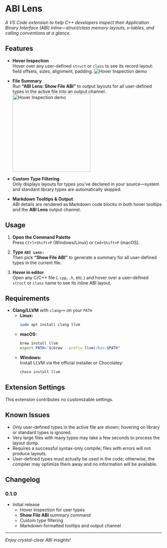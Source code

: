 # ABI Lens

_A VS Code extension to help C++ developers inspect their Application Binary Interface (ABI) inline—struct/class memory layouts, v-tables, and calling conventions at a glance._

## Features

- **Hover Inspection**  
  Hover over any user-defined `struct` or `class` to see its record layout: field offsets, sizes, alignment, padding.
  <img src="https://raw.githubusercontent.com/anon-28/extension-images/abi-lens/demo-video.gif" alt="Hover Inspection demo"/>

- **File Summary**  
  Run **“ABI Lens: Show File ABI”** to output layouts for all user-defined types in the active file into an output channel.
  <img src="https://raw.githubusercontent.com/anon-28/extension-images/abi-lens/demo-4.png" alt="Hover Inspection demo" width="250" height="250" />

- **Custom Type Filtering**  
  Only displays layouts for types you’ve declared in your source—system and standard library types are automatically skipped.

- **Markdown Tooltips & Output**  
  ABI details are rendered as Markdown code blocks in both hover tooltips and the **ABI Lens** output channel.

## Usage

1. **Open the Command Palette**  
   Press `Ctrl+Shift+P` (Windows/Linux) or `Cmd+Shift+P` (macOS).

2. **Type `ABI Lens:`**  
   Then pick **“Show File ABI”** to generate a summary for all user-defined types in the current file.

3. **Hover in editor**  
   Open any C/C++ file (`.cpp`, `.h`, etc.) and hover over a user-defined `struct` or `class` name to see its inline ABI layout.

## Requirements

- **Clang/LLVM** with `clang++` on your `PATH`  
  - **Linux:**  
    ```bash
    sudo apt install clang llvm
    ```  
  - **macOS:**  
    ```bash
    brew install llvm
    export PATH="$(brew --prefix llvm)/bin:$PATH"
    ```  
  - **Windows:**  
    Install LLVM via the official installer or Chocolatey:  
    ```powershell
    choco install llvm
    ```

## Extension Settings

This extension contributes no customizable settings.

## Known Issues

- Only user-defined types in the active file are shown; hovering on library or standard types is ignored.  
- Very large files with many types may take a few seconds to process the layout dump.  
- Requires a successful syntax-only compile; files with errors will not produce layouts.
- User-defined types must actually be used in the code; otherwise, the compiler may optimize them away and no information will be available.

## Changelog

### 0.1.0

- Initial release  
  - Hover Inspection for user types  
  - **Show File ABI** summary command  
  - Custom type filtering  
  - Markdown-formatted tooltips and output channel

---

*Enjoy crystal-clear ABI insights!*  
